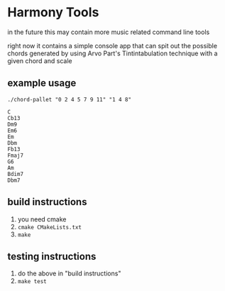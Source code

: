 # Harmony Tools

in the future this may contain more music related command line tools

right now it contains a simple console app that can spit out the possible chords generated by using Arvo Part's Tintintabulation technique with a given chord and scale

## example usage
```
./chord-pallet "0 2 4 5 7 9 11" "1 4 8"

C
Cb13
Dm9
Em6
Em
Dbm
Fb13
Fmaj7
G6
Am
Bdim7
Dbm7
```

## build instructions

1. you need cmake
1. `cmake CMakeLists.txt`
1. `make`

## testing instructions
1. do the above in "build instructions"
1. `make test`

